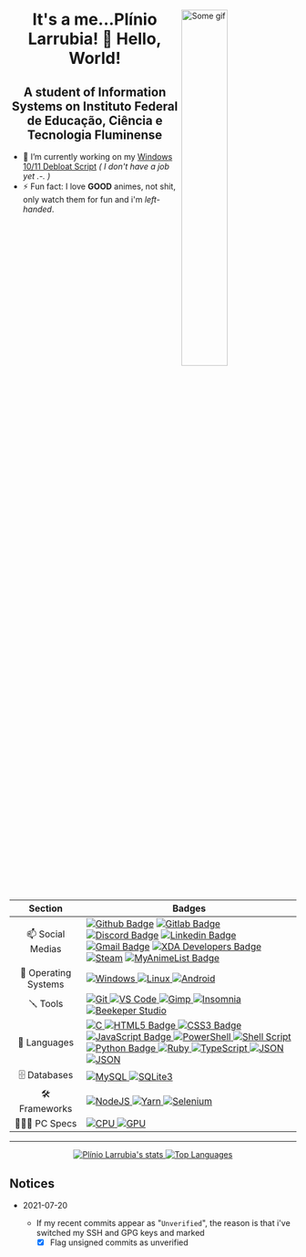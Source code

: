 <div>

<a href="#blank">
    <img src="https://media1.tenor.com/images/62fa8afc28b4ef7782af1cbcb870d44c/tenor.gif?itemid=15690441" align="right" title="some_gif" width="40%" height="auto" alt="Some gif">
</a>

<h1 align="center">It's a me...Plínio Larrubia! 👋 Hello, World!</h1>

<h2 align="center">A student of Information Systems on Instituto Federal de Educação, Ciência e Tecnologia Fluminense</h2>

- 🔭 I’m currently working on my [Windows 10/11 Debloat Script](https://github.com/LeDragoX/Win10SmartDebloat) _( I don't have a job yet .-. )_
- ⚡ Fun fact: I love **GOOD** animes, not shit, only watch them for fun and i'm _left-handed_.

</div>

<div align="center">

|       Section        | Badges                                                                                                                                                                                                                                                                                                                                                                                                                                                                                                                                                                                                                                                                                                                                                                                                                                                                                                                                                                                                                                                                                                                                                                                                                    |
| :------------------: | ------------------------------------------------------------------------------------------------------------------------------------------------------------------------------------------------------------------------------------------------------------------------------------------------------------------------------------------------------------------------------------------------------------------------------------------------------------------------------------------------------------------------------------------------------------------------------------------------------------------------------------------------------------------------------------------------------------------------------------------------------------------------------------------------------------------------------------------------------------------------------------------------------------------------------------------------------------------------------------------------------------------------------------------------------------------------------------------------------------------------------------------------------------------------------------------------------------------------- |
|   📫 Social Medias   | [![Github Badge](https://img.shields.io/badge/-Github-000?style=flat-square&logo=Github&logoColor=white)](https://github.com/LeDragoX) [![Gitlab Badge](https://img.shields.io/badge/GitLab-330F63?style=flat-square&logo=gitlab&logoColor=white)](#SoonTM) [![Discord Badge](https://img.shields.io/badge/Discord-7289DA?style=flat-square&logo=discord&logoColor=white)](#LeDragoX#8341) [![Linkedin Badge](https://img.shields.io/badge/-LinkedIn-blue?style=flat-square&logo=Linkedin&logoColor=white)](https://www.linkedin.com/in/pl%C3%ADnio-larrubia-3b3862202/) [![Gmail Badge](https://img.shields.io/badge/-Gmail-c14438?style=flat-square&logo=Gmail&logoColor=white)](mailto:plinio2xd@gmail.com) [![XDA Developers Badge](https://img.shields.io/badge/XDA-Developers-F59812?style=flat-square&logo=xda-developers&logoColor=white)](https://forum.xda-developers.com/m/ledragox.8006906/) [![Steam](https://img.shields.io/badge/Steam-000000?style=flat-square&logo=steam&logoColor=white)](https://steamcommunity.com/id/ledragox/) [![MyAnimeList Badge](https://img.shields.io/badge/Myanimelist-2E51A2?style=flat-square&logo=myanimelist&logoColor=white)](https://myanimelist.net/profile/LeDragoX) |
| 💾 Operating Systems | [![Windows](https://img.shields.io/badge/Windows-0078D6?style=for-the-badge&logo=windows&logoColor=white) ![Linux](https://img.shields.io/badge/Linux-FCC624?style=for-the-badge&logo=linux&logoColor=black) ![Android](https://img.shields.io/badge/Android-3DDC84?style=for-the-badge&logo=android&logoColor=white)](#blank)                                                                                                                                                                                                                                                                                                                                                                                                                                                                                                                                                                                                                                                                                                                                                                                                                                                                                            |
|       🪛 Tools        | [![Git](https://img.shields.io/badge/Git-F05032?style=for-the-badge&logo=git&logoColor=white) ![VS Code](https://img.shields.io/badge/Visual_Studio_Code-0078D4?style=for-the-badge&logo=visual%20studio%20code&logoColor=white) ![Gimp](https://img.shields.io/badge/gimp-5C5543?style=for-the-badge&logo=gimp&logoColor=white) ![Insomnia](https://img.shields.io/badge/Insomnia-5849be?style=for-the-badge&logo=Insomnia&logoColor=white) ![Beekeper Studio](https://img.shields.io/badge/Beekeper_Studio-FAD83B?style=for-the-badge&logo=beekeeper-studio&logoColor=white)](#blank)                                                                                                                                                                                                                                                                                                                                                                                                                                                                                                                                                                                                                                   |
|     🚀 Languages     | [![C](https://img.shields.io/badge/C-00599C?style=for-the-badge&logo=c&logoColor=white) ![HTML5 Badge](https://img.shields.io/badge/HTML5-E34F26?style=for-the-badge&logo=html5&logoColor=white) ![CSS3 Badge](https://img.shields.io/badge/CSS3-1572B6?style=for-the-badge&logo=css3&logoColor=white) ![JavaScript Badge](https://img.shields.io/badge/JavaScript-F7DF1E?style=for-the-badge&logo=javascript&logoColor=black) ![PowerShell](https://img.shields.io/badge/PowerShell-5391FE?style=for-the-badge&logo=PowerShell&logoColor=white) ![Shell Script](https://img.shields.io/badge/Shell_Script-121011?style=for-the-badge&logo=linux&logoColor=white) ![Python Badge](https://img.shields.io/badge/Python-3776AB?style=for-the-badge&logo=python&logoColor=white) ![Ruby](https://img.shields.io/badge/Ruby-CC342D?style=for-the-badge&logo=ruby&logoColor=white) ![TypeScript](https://img.shields.io/badge/TypeScript-007ACC?style=for-the-badge&logo=typescript&logoColor=white) ![JSON](https://img.shields.io/badge/json-5E5C5C?style=for-the-badge&logo=json&logoColor=white) ![JSON](https://img.shields.io/badge/CSV-1DF100?style=for-the-badge&logo=csv&logoColor=white)](#blank)                    |
|     🗄️ Databases     | [![MySQL](https://img.shields.io/badge/MySQL-00000F?style=for-the-badge&logo=mysql&logoColor=white) ![SQLite3](https://img.shields.io/badge/SQLite-07405E?style=for-the-badge&logo=sqlite&logoColor=white)](#blank)                                                                                                                                                                                                                                                                                                                                                                                                                                                                                                                                                                                                                                                                                                                                                                                                                                                                                                                                                                                                       |
|    🛠️ Frameworks     | [![NodeJS](https://img.shields.io/badge/Node.js-339933?style=for-the-badge&logo=nodedotjs&logoColor=white) ![Yarn](https://img.shields.io/badge/Yarn-2C8EBB?style=for-the-badge&logo=yarn&logoColor=white) ![Selenium](https://img.shields.io/badge/Selenium-43B02A?style=for-the-badge&logo=Selenium&logoColor=white)](#blank)                                                                                                                                                                                                                                                                                                                                                                                                                                                                                                                                                                                                                                                                                                                                                                                                                                                                                           |
|     👨🏻‍💻 PC Specs      | [![CPU](<https://img.shields.io/badge/AMD-Ryzen_5_1600_(AE)-ED1C24?style=for-the-badge&logo=amd&logoColor=white>) ![GPU](https://img.shields.io/badge/NVIDIA-GTX1060_6gb-76B900?style=for-the-badge&logo=nvidia&logoColor=white)](#blank)                                                                                                                                                                                                                                                                                                                                                                                                                                                                                                                                                                                                                                                                                                                                                                                                                                                                                                                                                                                 |

</div>
<hr>

<div align="center">
<a href="#">
<img src="https://github-readme-stats.vercel.app/api?username=ledragox&show_icons=true" alt="Plínio Larrubia's stats" />
<img src="https://github-readme-stats.vercel.app/api/top-langs/?username=ledragox&layout=compact" alt="Top Languages" />
</a>
</div>

## Notices

- 2021-07-20

  - If my recent commits appear as "`Unverified`", the reason is that i've switched my SSH and GPG keys and marked
    - [x] Flag unsigned commits as unverified

<!--
**LeDragoX/LeDragoX** is a ✨ _special_ ✨ repository because its `README.md` (this file) appears on your GitHub profile.

Here are some ideas to get you started:

- 🔭 I’m currently working on ...
- 🌱 I’m currently learning ...
- 👯 I’m looking to collaborate on ...
- 🤔 I’m looking for help with ...
- 💬 Ask me about ...
- 📫 How to reach me: ...
- 😄 Pronouns: ...
- ⚡ Fun fact: ...
-->
